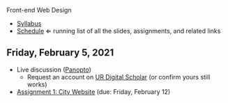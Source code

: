 Front-end Web Design

- [Syllabus](syllabus.md)
- [Schedule](schedule.md)   ⇐ running list of all the slides, assignments, and related links

## Friday, February 5, 2021

- Live discussion ([Panopto](https://rochester.hosted.panopto.com/Panopto/Pages/Viewer.aspx?id=b3586bd4-8919-427d-be0d-acc6012a86b3))
  - Request an account on [UR Digital Scholar](https://digitalscholar.rochester.edu/) (or confirm yours still works)
- [Assignment 1: City Website](assign01-city-website/instructions.md) (due: Friday, February 12)

